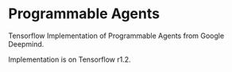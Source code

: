 Programmable Agents
====================

Tensorflow Implementation of Programmable Agents from Google Deepmind.

Implementation is on Tensorflow r1.2.


